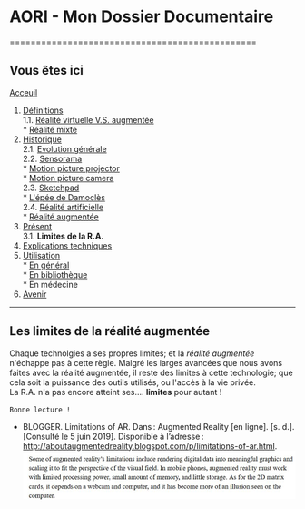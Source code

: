 # AORI - Mon Dossier Documentaire
===============================================

## Vous êtes ici  
[Acceuil](Introduction.md)

1. [Définitions](Definition.md)  
  1.1. [Réalité virtuelle V.S. augmentée](vs.md)    
         * [Réalité mixte](mixed.md)  
2. [Historique](Histoire.md)  
  2.1. [Evolution générale](evolution.md)  
  2.2. [Sensorama](sensorama.md)  
         * [Motion picture projector](premierei.md)   
         * [Motion picture camera](secondei.md)  
  2.3. [Sketchpad](logiciel.md)  
         * [L'épée de Damoclès](epee.md)  
  2.4. [Réalité artificielle](rearti.md)  
         * [Réalité augmentée](ra.md)  
3. [Présent](present.md)  
  3.1. **Limites de la R.A.**   
4. [Explications techniques](Fonctionnement.md)  
5. [Utilisation](utilisation.md)  
         * [En général](engeneral.md)  
         * [En bibliothèque](bibli.md)  
         * En médecine  
 6. [Avenir](Avenir.md)  

-----------------------------------------------
 
 **Les limites de la réalité augmentée** 
 --------------------------------------------------------------------------------------------------------------------------------------
Chaque technolgies a ses propres limites; et la *réalité augmentée* n'échappe pas à cette règle. Malgré les larges avancées que nous avons faites avec la réalité augmentée, il reste des limites à cette technologie; que cela soit la puissance des outils utilisés, ou l'accès à la vie privée.  
La R.A. n'a pas encore atteint ses.... __limites__ pour autant !
````
Bonne lecture !
````

* BLOGGER. Limitations of AR. Dans : Augmented Reality [en ligne]. [s. d.]. [Consulté le 5 juin 2019]. Disponible à l’adresse : http://aboutaugmentedreality.blogspot.com/p/limitations-of-ar.html.  
![limitations 1](/Images/li1.JPG)
